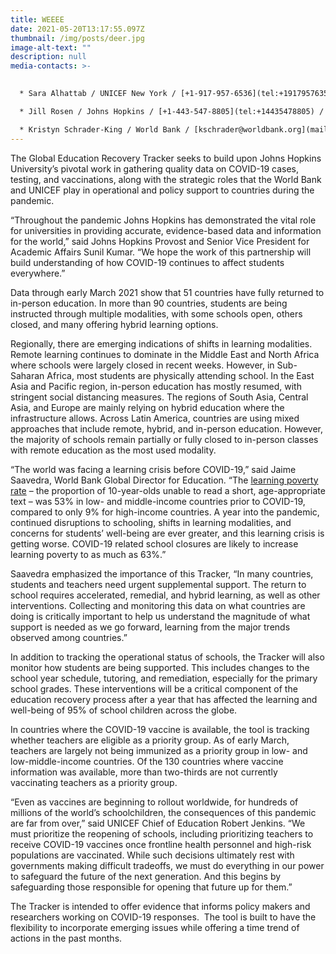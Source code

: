 ```yaml
---
title: WEEEE
date: 2021-05-20T13:17:55.097Z
thumbnail: /img/posts/deer.jpg
image-alt-text: ""
description: null
media-contacts: >-
  

  * Sara Alhattab / UNICEF New York / [+1-917-957-6536](tel:+19179576356) / [salhattab@unicef.org](mailto:salhattab@unicef.org) / [UNICEF release](https://www.unicef.org/press-releases/new-global-tracker-measure-pandemics-impact-education-worldwide)

  * Jill Rosen / Johns Hopkins / [+1-443-547-8805](tel:+14435478805) / [jrosen@jhu.edu](mailto:jrosen@jhu.edu) / [Johns Hopkins release](https://releases.jhu.edu/2021/03/26/new-global-tracker-to-measure-pandemics-impact-on-education-worldwide/)

  * Kristyn Schrader-King / World Bank / [kschrader@worldbank.org](mailto:kschrader@worldbank.org) / [World Bank release](https://www.worldbank.org/en/news/press-release/2021/03/26/new-global-tracker-to-measure-pandemic-s-impact-on-education-worldwide)
---
```

The Global Education Recovery Tracker seeks to build upon Johns Hopkins University’s pivotal work in gathering quality data on COVID-19 cases, testing, and vaccinations, along with the strategic roles that the World Bank and UNICEF play in operational and policy support to countries during the pandemic.

“Throughout the pandemic Johns Hopkins has demonstrated the vital role for universities in providing accurate, evidence-based data and information for the world,” said Johns Hopkins Provost and Senior Vice President for Academic Affairs Sunil Kumar. “We hope the work of this partnership will build understanding of how COVID-19 continues to affect students everywhere.”

Data through early March 2021 show that 51 countries have fully returned to in-person education. In more than 90 countries, students are being instructed through multiple modalities, with some schools open, others closed, and many offering hybrid learning options.

Regionally, there are emerging indications of shifts in learning modalities. Remote learning continues to dominate in the Middle East and North Africa where schools were largely closed in recent weeks. However, in Sub-Saharan Africa, most students are physically attending school. In the East Asia and Pacific region, in-person education has mostly resumed, with stringent social distancing measures. The regions of South Asia, Central Asia, and Europe are mainly relying on hybrid education where the infrastructure allows. Across Latin America, countries are using mixed approaches that include remote, hybrid, and in-person education. However, the majority of schools remain partially or fully closed to in-person classes with remote education as the most used modality.

“The world was facing a learning crisis before COVID-19,” said Jaime Saavedra, World Bank Global Director for Education. “The [learning poverty rate](https://www.worldbank.org/en/topic/education/brief/learning-poverty) – the proportion of 10-year-olds unable to read a short, age-appropriate text – was 53% in low- and middle-income countries prior to COVID-19, compared to only 9% for high-income countries. A year into the pandemic, continued disruptions to schooling, shifts in learning modalities, and concerns for students’ well-being are ever greater, and this learning crisis is getting worse. COVID-19 related school closures are likely to increase learning poverty to as much as 63%.”

Saavedra emphasized the importance of this Tracker, “In many countries, students and teachers need urgent supplemental support. The return to school requires accelerated, remedial, and hybrid learning, as well as other interventions. Collecting and monitoring this data on what countries are doing is critically important to help us understand the magnitude of what support is needed as we go forward, learning from the major trends observed among countries.”  

In addition to tracking the operational status of schools, the Tracker will also monitor how students are being supported. This includes changes to the school year schedule, tutoring, and remediation, especially for the primary school grades. These interventions will be a critical component of the education recovery process after a year that has affected the learning and well-being of 95% of school children across the globe.

In countries where the COVID-19 vaccine is available, the tool is tracking whether teachers are eligible as a priority group. As of early March, teachers are largely not being immunized as a priority group in low- and low-middle-income countries. Of the 130 countries where vaccine information was available, more than two-thirds are not currently vaccinating teachers as a priority group.

“Even as vaccines are beginning to rollout worldwide, for hundreds of millions of the world’s schoolchildren, the consequences of this pandemic are far from over,” said UNICEF Chief of Education Robert Jenkins. “We must prioritize the reopening of schools, including prioritizing teachers to receive COVID-19 vaccines once frontline health personnel and high-risk populations are vaccinated. While such decisions ultimately rest with governments making difficult tradeoffs, we must do everything in our power to safeguard the future of the next generation. And this begins by safeguarding those responsible for opening that future up for them.”

The Tracker is intended to offer evidence that informs policy makers and researchers working on COVID-19 responses.  The tool is built to have the flexibility to incorporate emerging issues while offering a time trend of actions in the past months.
